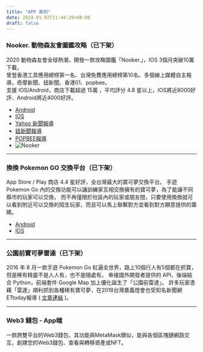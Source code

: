 ```yaml
---
title: "APP 案例"
date: 2024-01-02T11:44:29+08:00
draft: false
---
```


 ### Nooker. 動物森友會圖鑑攻略（已下架）

  2020 動物森友會全球熱潮，開發一款攻略圖鑑「Nooker.」，IOS 3個月突破10萬下載，  
  曾登香港工具應用總榜第一名、台灣免費應用總榜第10名、多個線上媒體自主報導，奇摩新聞、妞新聞、香港01、popbee。  
  支援 IOS/Android，商店下載超過 15萬 ，平均評分 4.8 星以上，IOS將近8000好評、Android將近4000好評。
  
  - [Android](https://play.google.com/store/apps/details?id=com.nooker2.ac)
  - [IOS](https://apps.apple.com/tw/app/nooker/id1510011675)
  - [Yahoo 新聞報導](https://tw.news.yahoo.com/%E5%8B%95%E7%89%A9%E6%A3%AE%E5%8F%8B%E6%9C%83-%E5%8B%95%E6%A3%AE%E5%B0%8F%E5%8A%A9%E6%89%8Bapp-nooker%E6%9C%80%E6%96%B9%E4%BE%BF%E7%9A%84%E6%89%8B%E6%A9%9F%E8%BC%94%E5%8A%A9%E7%A8%8B%E5%BC%8F-%E6%9D%91%E6%B0%91-%E5%AE%B6%E5%85%B7-073118577.html)
  - [妞新聞報導](https://popbee.com/lifestyle/animal-crossing-app-nooker)
  - [POPBEE報導](https://www.niusnews.com/=P17b9yx7)
  - ![Nooker]([https://static.jyshare.com/images/runoob-logo.png](https://truth.bahamut.com.tw/s01/202010/546382c3af890efb97b0a9e8c6c39ea6.JPG))


  ___

  ### 換換 Pokemon GO 交換平台（已下架）
  App Store / Play 商店 4.4 星好評，全台灣最大的寶可夢交換平台。 手遊 Pokemon Go 內的交換功能可以讓訓練家互相交換擁有的寶可夢，為了能讓不同縣市的玩家可以交換， 而不再僅限於社區內的玩家或朋友間，只要使用換換就可以看到附近可以交換的陌生玩家，而且可以馬上聯繫對方並看到對方願意提供的籌碼。
         
  - [Android](https://play.google.com/store/apps/details?id=com.tradepm.prototypes.app) 
  - [IOS](https://apps.apple.com/us/app/%E6%8F%9B-h-uan/id1478254005?app=itunes&ign-mpt=uo%3D4)
  ___

  ### 公園前寶可夢雷達（已下架）
  2016 年 8 月一款手遊 Pokemon Go 紅遍全世界，路上10個行人有5個都在抓寶，但是稀有精靈不是人人有，也不是隨處有。 串接國外開發者提供的 API，後端結合 Python，前端套件 Google Map 加上優化誕生了「公園前雷達」。 許多玩家憑藉「雷達」順利抓到各種稀有寶可夢，在2018台灣嘉義燈會也受知名新聞網ETtoday報導 ( [文章連結](https://game.ettoday.net/article/1295449.htm) )。  
  ___

  ### Web3 錢包 - App端
  一款跨雙平台的Web3錢包，其功能與MetaMask類似，能與各個區塊鏈網路交互，創建您的Web3錢包、查看與轉移資產或NFT。

